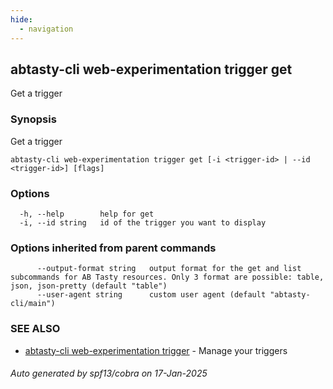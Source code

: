 ```yaml
---
hide:
  - navigation
---
```

## abtasty-cli web-experimentation trigger get

Get a trigger

### Synopsis

Get a trigger

```
abtasty-cli web-experimentation trigger get [-i <trigger-id> | --id <trigger-id>] [flags]
```

### Options

```
  -h, --help        help for get
  -i, --id string   id of the trigger you want to display
```

### Options inherited from parent commands

```
      --output-format string   output format for the get and list subcommands for AB Tasty resources. Only 3 format are possible: table, json, json-pretty (default "table")
      --user-agent string      custom user agent (default "abtasty-cli/main")
```

### SEE ALSO

* [abtasty-cli web-experimentation trigger](abtasty-cli_web-experimentation_trigger.md)	 - Manage your triggers

###### Auto generated by spf13/cobra on 17-Jan-2025
